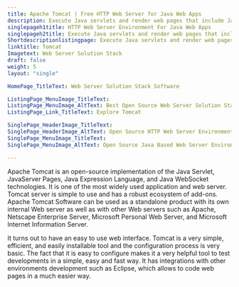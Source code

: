 ```yaml
---
title: Apache Tomcat | Free HTTP Web Server for Java Web Apps
description: Execute Java servlets and render web pages that include Java pages. Apache Tomcat software powers large-scale, mission-critical web applications.
singlepageh1title: HTTP Web Server Environment For Java Web Apps
singlepageh2title: Execute Java servlets and render web pages that include Java server page coding. Apache Tomcat software powers large-scale, mission-critical web applications.
Shortdescriptionlistingpage: Execute Java servlets and render web pages that include Java server page coding. Apache Tomcat software powers large-scale, mission-critical web applications.
linktitle: Tomcat
Imagetext: Web Server Solution Stack
draft: false
weight: 5
layout: "single"

HomePage_TitleText: Web Server Solution Stack Software

ListingPage_MenuImage_TitleText: 
ListingPage_MenuImage_AltText: Best Open Source Web Server Solution Stack Options
ListingPage_Link_TitleText: Explore Tomcat

SinglePage_HeaderImage_TitleText: 
SinglePage_HeaderImage_AltText: Open Source HTTP Web Server Environment For Java Web Apps
SinglePage_MenuImage_TitleText: 
SinglePage_MenuImage_AltText: Open Source Java Based Web Server Environment

---
```


Apache Tomcat is an open-source implementation of the Java Servlet, JavaServer Pages, Java Expression Language, and Java WebSocket technologies. It is one of the most widely used application and web server. Tomcat server is simple to use and has a robust ecosystem of add-ons. Apache Tomcat Software can be used as a standalone product with its own internal Web server as well as with other Web servers such as Apache, Netscape Enterprise Server, Microsoft Personal Web Server, and Microsoft Internet Information Server.

It turns out to have an easy to use web interface. Tomcat is a very simple, efficient, and easily installable tool and the configuration process is very basic. The fact that it is easy to configure makes it a very helpful tool to test developments in a simple, easy and fast way. It has integrations with other environments development such as Eclipse, which allows to code web pages in a much easier way.